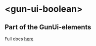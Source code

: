 # \<gun-ui-boolean\>



## Part of the GunUi-elements

Full docs [here](https://stefdv.github.io/gun-ui-input/components/gun-ui-input/)